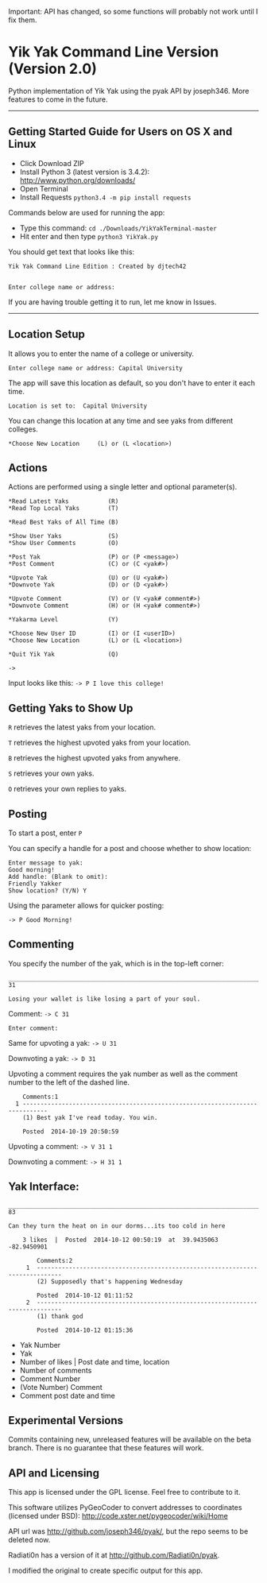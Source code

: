 Important: API has changed, so some functions will probably not work until I fix them.

Yik Yak Command Line Version (Version 2.0)
==============

Python implementation of Yik Yak using the pyak API by joseph346. More features to come in the future.

--------------------------------------------------------------------------------------
## Getting Started Guide for Users on OS X and Linux

- Click Download ZIP
- Install Python 3 (latest version is 3.4.2): http://www.python.org/downloads/
- Open Terminal
- Install Requests ```python3.4 -m pip install requests```

Commands below are used for running the app:
- Type this command: ```cd ./Downloads/YikYakTerminal-master```
- Hit enter and then type ```python3 YikYak.py```

You should get text that looks like this:

    Yik Yak Command Line Edition : Created by djtech42


    Enter college name or address: 

If you are having trouble getting it to run, let me know in Issues.

--------------------------------------------------------------------------------------

## Location Setup

It allows you to enter the name of a college or university.

```Enter college name or address: Capital University ```

The app will save this location as default, so you don't have to enter it each time. 

```Location is set to:  Capital University ```

You can change this location at any time and see yaks from different colleges.

```*Choose New Location		(L) or (L <location>)```

## Actions

Actions are performed using a single letter and optional parameter(s).

    *Read Latest Yaks		    (R)
    *Read Top Local Yaks		(T)
    
    *Read Best Yaks of All Time	(B)
    
    *Show User Yaks			    (S)
    *Show User Comments		    (O)
    
    *Post Yak			        (P) or (P <message>)
    *Post Comment			    (C) or (C <yak#>)
    
    *Upvote Yak			        (U) or (U <yak#>)
    *Downvote Yak			    (D) or (D <yak#>)
    
    *Upvote Comment			    (V) or (V <yak# comment#>)
    *Downvote Comment		    (H) or (H <yak# comment#>)
    
    *Yakarma Level			    (Y)
    
    *Choose New User ID		    (I) or (I <userID>)
    *Choose New Location		(L) or (L <location>)
    
    *Quit Yik Yak			    (Q)
    
    ->
    
Input looks like this:
```-> P I love this college!```

## Getting Yaks to Show Up

```R``` retrieves the latest yaks from your location.

```T``` retrieves the highest upvoted yaks from your location.

```B``` retrieves the highest upvoted yaks from anywhere.

```S``` retrieves your own yaks.

```O``` retrieves your own replies to yaks.

## Posting

To start a post, enter ```P```

You can specify a handle for a post and choose whether to show location:

    Enter message to yak: 
    Good morning!
    Add handle: (Blank to omit): 
    Friendly Yakker
    Show location? (Y/N) Y
    
Using the parameter allows for quicker posting:

```-> P Good Morning!```

## Commenting

You specify the number of the yak, which is in the top-left corner:

    _____________________________________________________________________________________________
    31

    Losing your wallet is like losing a part of your soul.
    
Comment: ```-> C 31```

```Enter comment:```
    
Same for upvoting a yak: ```-> U 31```

Downvoting a yak: ```-> D 31```

Upvoting a comment requires the yak number as well as the comment number to the left of the dashed line.

		Comments:1
      1 -----------------------------------------------------------------------------
	    (1) Best yak I've read today. You win.  

	    Posted  2014-10-19 20:50:59
	    
Upvoting a comment: ```-> V 31 1```

Downvoting a comment: ```-> H 31 1```

## Yak Interface:

    _____________________________________________________________________________________________
    83
    
    Can they turn the heat on in our dorms...its too cold in here
    
    	3 likes  |  Posted  2014-10-12 00:50:19  at  39.9435063 -82.9450901
    
    		Comments:2
    	 1	-----------------------------------------------------------------------------
    		(2) Supposedly that's happening Wednesday 
    
    		Posted  2014-10-12 01:11:52
    	 2	-----------------------------------------------------------------------------
    		(1) thank god  
    
    		Posted  2014-10-12 01:15:36
    		
- Yak Number
- Yak
- Number of likes | Post date and time, location
- Number of comments
- Comment Number
- (Vote Number) Comment
- Comment post date and time

## Experimental Versions

Commits containing new, unreleased features will be available on the beta branch. There is no guarantee that these features will work.
    		
## API and Licensing

This app is licensed under the GPL license. Feel free to contribute to it.

This software utilizes PyGeoCoder to convert addresses to coordinates (licensed under BSD): http://code.xster.net/pygeocoder/wiki/Home

API url was http://github.com/joseph346/pyak/, but the repo seems to be deleted now.

Radiati0n has a version of it at http://github.com/Radiati0n/pyak. 

I modified the original to create specific output for this app.
